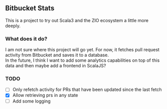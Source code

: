 ## Bitbucket Stats
This is a project to try out Scala3 and the ZIO ecosystem a little more deeply. 
### What does it do?
I am not sure where this project will go yet. For now, it fetches pull request activity from Bitbucket and saves it to a database. <br>
In the future, I think I want to add some analytics capabilities on top of this data and then maybe add a frontend in ScalaJS?

### TODO
- [ ] Only refetch activity for PRs that have been updated since the last fetch
- [x] Allow retrieving prs in any state
- [ ] Add some logging
